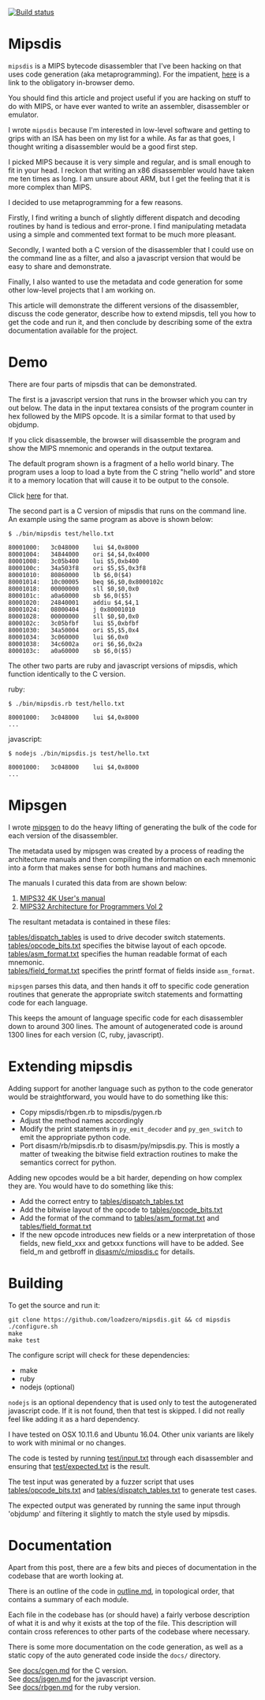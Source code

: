 [![Build status](http://blog.loadzero.com/draft/derp.svg)](http://blog.loadzero.com/draft/derp.svg)

# Mipsdis

`mipsdis` is a MIPS bytecode disassembler that I've been hacking on that uses
code generation (aka metaprogramming). For the impatient, [here](http://blog.loadzero.com/draft/mipsdis.html) is a link to the obligatory in-browser demo.

You should find this article and project useful if you are hacking on stuff to
do with MIPS, or have ever wanted to write an assembler, disassembler or
 emulator.

I wrote `mipsdis` because I'm interested in low-level software and getting to
grips with an ISA has been on my list for a while. As far as that goes, I
thought writing a disassembler would be a good first step.

I picked MIPS because it is very simple and regular, and is small enough to fit
in your head. I reckon that writing an x86 disassembler would have taken me ten
times as long. I am unsure about ARM, but I get the feeling that it is more
complex than MIPS.

I decided to use metaprogramming for a few reasons.

Firstly, I find writing a bunch of slightly different dispatch and decoding
routines by hand is tedious and error-prone. I find manipulating metadata using
a simple and commented text format to be much more pleasant.

Secondly, I wanted both a C version of the disassembler that I could use on the
command line as a filter, and also a javascript version that would be easy to
share and demonstrate.

Finally, I also wanted to use the metadata and code generation for some other
low-level projects that I am working on.

This article will demonstrate the different versions of the disassembler,
discuss the code generator, describe how to extend mipsdis, tell you how to get
the code and run it, and then conclude by describing some of the extra
documentation available for the project.

# Demo

There are four parts of mipsdis that can be demonstrated.

The first is a javascript version that runs in the browser which you can try
out below. The data in the input textarea consists of the program counter in
hex followed by the MIPS opcode. It is a similar format to that used by
objdump.

If you click disassemble, the browser will disassemble the program and show the
MIPS mnemonic and operands in the output textarea.

The default program shown is a fragment of a hello world binary. The program
uses a loop to load a byte from the C string "hello world" and store it to a
memory location that will cause it to be output to the console.

Click [here](http://blog.loadzero.com/draft/mipsdis.html) for that.

The second part is a C version of mipsdis that runs on the command line. An
example using the same program as above is shown below:

    $ ./bin/mipsdis test/hello.txt

    80001000:	3c048000	lui $4,0x8000
    80001004:	34844000	ori $4,$4,0x4000
    80001008:	3c05b400	lui $5,0xb400
    8000100c:	34a503f8	ori $5,$5,0x3f8
    80001010:	80860000	lb $6,0($4)
    80001014:	10c00005	beq $6,$0,0x8000102c
    80001018:	00000000	sll $0,$0,0x0
    8000101c:	a0a60000	sb $6,0($5)
    80001020:	24840001	addiu $4,$4,1
    80001024:	08000404	j 0x80001010
    80001028:	00000000	sll $0,$0,0x0
    8000102c:	3c05bfbf	lui $5,0xbfbf
    80001030:	34a50004	ori $5,$5,0x4
    80001034:	3c060000	lui $6,0x0
    80001038:	34c6002a	ori $6,$6,0x2a
    8000103c:	a0a60000	sb $6,0($5)

The other two parts are ruby and javascript versions of mipsdis, which function identically to the C version.

ruby:

    $ ./bin/mipsdis.rb test/hello.txt

    80001000:	3c048000	lui $4,0x8000
    ...

javascript:

    $ nodejs ./bin/mipsdis.js test/hello.txt

    80001000:	3c048000	lui $4,0x8000
    ...

# Mipsgen

I wrote [mipsgen](scripts/mipsgen.rb) to do the heavy lifting of generating the
bulk of the code for each version of the disassembler.

The metadata used by mipsgen was created by a process of reading the
architecture manuals and then compiling the information on each mnemonic into a
form that makes sense for both humans and machines.

The manuals I curated this data from are shown below:

1. [MIPS32 4K User's manual](https://imagination-technologies-cloudfront-assets.s3.amazonaws.com/documentation/MD00016-2B-4K-SUM-01.18.pdf)
2. [MIPS32 Architecture for Programmers Vol 2](http://www.cs.cornell.edu/courses/cs3410/2015sp/MIPS_Vol2.pdf)

The resultant metadata is contained in these files:

[tables/dispatch_tables](tables/dispatch_tables.txt) is used to drive decoder switch statements.  
[tables/opcode_bits.txt](tables/opcode_bits.txt) specifies the bitwise layout of each opcode.  
[tables/asm_format.txt](tables/asm_format.txt) specifies the human readable format of each mnemonic.  
[tables/field_format.txt](tables/field_format.txt) specifies the printf format of fields inside `asm_format`.  

`mipsgen` parses this data, and then hands it off to specific code generation
routines that generate the appropriate switch statements and formatting code
for each language.

This keeps the amount of language specific code for each disassembler down to
around 300 lines. The amount of autogenerated code is around 1300 lines for
each version (C, ruby, javascript).

# Extending mipsdis

Adding support for another language such as python to the code generator would
be straightforward, you would have to do something like this:

- Copy mipsdis/rbgen.rb to mipsdis/pygen.rb
- Adjust the method names accordingly
- Modify the print statements in `py_emit_decoder` and `py_gen_switch` to emit
  the appropriate python code.
- Port disasm/rb/mipsdis.rb to disasm/py/mipsdis.py. This is mostly a matter of
  tweaking the bitwise field extraction routines to make the semantics correct
  for python.

Adding new opcodes would be a bit harder, depending on how complex they are. You would have to do something like this:

- Add the correct entry to [tables/dispatch_tables.txt](tables/dispatch_tables.txt)
- Add the bitwise layout of the opcode to [tables/opcode_bits.txt](tables/opcode_bits.txt)
- Add the format of the command to [tables/asm_format.txt](tables/asm_format.txt) and [tables/field_format.txt](tables/field_format.txt)
- If the new opcode introduces new fields or a new interpretation of those
  fields, new field_xxx and getxxx functions will have to be added. See field_m
  and getbroff in [disasm/c/mipsdis.c](disasm/c/mipsdis.c) for details.

# Building

To get the source and run it:

    git clone https://github.com/loadzero/mipsdis.git && cd mipsdis
    ./configure.sh
    make
    make test

The configure script will check for these dependencies:

- make
- ruby
- nodejs (optional)

`nodejs` is an optional dependency that is used only to test the autogenerated
javascript code. If it is not found, then that test is skipped. I did not
really feel like adding it as a hard dependency.

I have tested on OSX 10.11.6 and Ubuntu 16.04. Other unix variants are likely
to work with minimal or no changes.

The code is tested by running [test/input.txt](test/input.txt) through each
disassembler and ensuring that [test/expected.txt](test/expected.txt) is the
result.

The test input was generated by a fuzzer script that uses
[tables/opcode_bits.txt](tables/opcode_bits.txt) and
[tables/dispatch_tables.txt](tables/dispatch_tables.txt) to generate test
cases.

The expected output was generated by running the same input through 'objdump'
and filtering it slightly to match the style used by mipsdis.

# Documentation

Apart from this post, there are a few bits and pieces of documentation in the
codebase that are worth looking at.

There is an outline of the code in [outline.md](outline.md), in topological
order, that contains a summary of each module.

Each file in the codebase has (or should have) a fairly verbose description of
what it is and why it exists at the top of the file. This description will
contain cross references to other parts of the codebase where necessary.

There is some more documentation on the code generation, as well as a static
copy of the auto generated code inside the `docs/` directory.

See [docs/cgen.md](docs/cgen.md) for the C version.  
See [docs/jsgen.md](docs/jsgen.md) for the javascript version.  
See [docs/rbgen.md](docs/rbgen.md) for the ruby version.  
